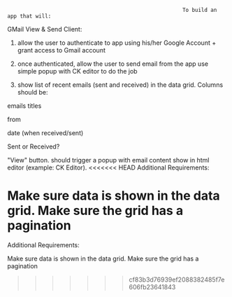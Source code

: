 
                                                            To build an app that will:

GMail View & Send Client:


1) allow the user to authenticate to app using his/her Google Account + grant access to Gmail account

2) once authenticated, allow the user to send email from the app use simple popup with CK editor to do the job

3) show list of recent emails (sent and received) in the data grid. Columns should be:

emails titles

from

date (when received/sent)

Sent or Received?

"View" button. should trigger a popup with email content show in html editor (example: CK Editor).
<<<<<<< HEAD
Additional Requirements:

Make sure data is shown in the data grid.
Make sure the grid has a pagination
=======


Additional Requirements:

Make sure data is shown in the data grid.
Make sure the grid has a pagination
>>>>>>> cf83b3d76939ef2088382485f7e606fb23641843
